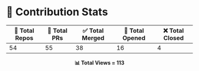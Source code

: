 # 🧠 Contribution Stats

<!-- STATS_START -->

| 🔧 Total Repos | 🚀 Total PRs | ✅ Total Merged | 📝 Total Opened | ❌ Total Closed |
|---------------|--------------|----------------|------------------|-----------------|
|     54       |     55       |      38       |       16        |       4        |

<p align="center">
  <strong>📊 Total Views = 113</strong>
</p>

<!-- STATS_END -->
